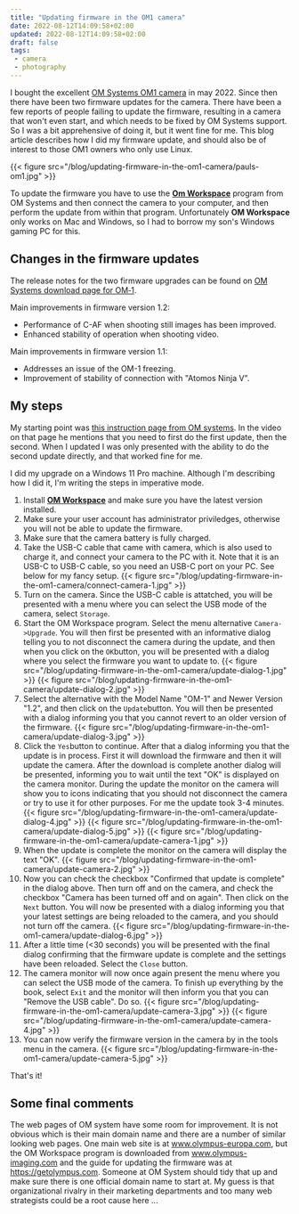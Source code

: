 ```yaml
---
title: "Updating firmware in the OM1 camera"
date: 2022-08-12T14:09:58+02:00
updated: 2022-08-12T14:09:58+02:00
draft: false
tags:
 - camera
 - photography
---
```


I bought the excellent [OM Systems OM1
camera](https://www.olympus-europa.com/site/en/c/cameras/om_d_system_cameras/om_d/om_1/index.html) in may 2022. Since then there have been two firmware updates for the camera. There have been a few reports of people failing to update the firmware, resulting in a camera that won't even start, and which needs to be fixed by OM Systems support. So I was a bit apprehensive of doing it, but it went fine for me. This blog article describes how I did my firmware update, and should also be of interest to those OM1 owners who only use Linux.

{{< figure src="/blog/updating-firmware-in-the-om1-camera/pauls-om1.jpg" >}}

To update the firmware you have to use the [**Om Workspace**](https://support.olympus-imaging.com/owdownload/) program from OM Systems and then connect the camera to your computer, and then perform the update from within that program. Unfortunately **OM Workspace** only works on Mac and Windows, so I had to borrow my son's Windows gaming PC for this.

## Changes in the firmware updates

The release notes for the two firmware upgrades can be found on [OM Systems download page for OM‑1](://www.olympus-europa.com/site/en/c/cameras_support/downloads/om_1_downloads.html).

Main improvements in firmware version 1.2:
* Performance of C-AF when shooting still images has been improved.
* Enhanced stability of operation when shooting video.

Main improvements in firmware version 1.1:
* Addresses an issue of the OM-1 freezing.
* Improvement of stability of connection with "Atomos Ninja V".

## My steps

My starting point was [this instruction page from OM systems](https://learnandsupport.getolympus.com/updating-your-digital-camera-or-lens). In the video on that page he mentions that you need to first do the first update, then the second. When I updated I was only presented with the ability to do the second update directly, and that worked fine for me.

I did my upgrade on a Windows 11 Pro machine. Although I'm describing how I did it, I'm writing the steps in imperative mode.

1. Install [**OM Workspace**](https://support.olympus-imaging.com/owdownload) and make sure you have the latest version installed.
2. Make sure your user account has administrator priviledges, otherwise you will not be able to update the firmware.
3. Make sure that the camera battery is fully charged.
4. Take the USB-C cable that came with camera, which is also used to charge it, and connect your camera to the PC with it. Note that it is an USB-C to USB-C cable, so you need an USB-C port on your PC. See below for my fancy setup.
{{< figure src="/blog/updating-firmware-in-the-om1-camera/connect-camera-1.jpg" >}}
5. Turn on the camera. Since the USB-C cable is attatched, you will be presented with a menu where you can select the USB mode of the camera, select `Storage`.
6. Start the OM Workspace program. Select the menu alternative `Camera->Upgrade`. You will then first be presented with an informative dialog telling you to not disconnect the camera during the update, and then when you click on the `OK`button, you will be presented with a dialog where you select the firmware you want to update to.
{{< figure src="/blog/updating-firmware-in-the-om1-camera/update-dialog-1.jpg" >}}
{{< figure src="/blog/updating-firmware-in-the-om1-camera/update-dialog-2.jpg" >}}
7. Select the alternative with the Model Name "OM-1" and Newer Version "1.2", and then click on the `Update`button. You will then be presented with a dialog informing you that you cannot revert to an older version of the firmware.
{{< figure src="/blog/updating-firmware-in-the-om1-camera/update-dialog-3.jpg" >}}
8. Click the `Yes`button to continue. After that a dialog informing you that the update is in process. First it will download the firmware and then it will update the camera. After the download is complete another dialog will be presented, informing you to wait until the text "OK" is displayed on the camera monitor. During the update the monitor on the camera will show you to icons indicating that you should not disconnect the camera or try to use it for other purposes. For me the update took 3-4 minutes.
{{< figure src="/blog/updating-firmware-in-the-om1-camera/update-dialog-4.jpg" >}}
{{< figure src="/blog/updating-firmware-in-the-om1-camera/update-dialog-5.jpg" >}}
{{< figure src="/blog/updating-firmware-in-the-om1-camera/update-camera-1.jpg" >}}
9. When the update is complete the monitor on the camera will display the text "OK".
{{< figure src="/blog/updating-firmware-in-the-om1-camera/update-camera-2.jpg" >}}
10. Now you can check the checkbox "Confirmed that update is complete" in the dialog above. Then turn off and on the camera, and check the checkbox "Camera has been turned off and on again". Then click on the `Next` button. You will now be presented with a dialog informing you that your latest settings are being reloaded to the camera, and you should not turn off the camera.
{{< figure src="/blog/updating-firmware-in-the-om1-camera/update-dialog-6.jpg" >}}
11. After a little time (<30 seconds) you will be presented with the final dialog confirming that the firmware update is complete and the settings have been reloaded. Select the `Close` button.
12. The camera monitor will now once again present the menu where you can select the USB mode of the camera. To finish up everything by the book, select `Exit` and the monitor will then inform you that you can "Remove the USB cable". Do so.
{{< figure src="/blog/updating-firmware-in-the-om1-camera/update-camera-3.jpg" >}}
{{< figure src="/blog/updating-firmware-in-the-om1-camera/update-camera-4.jpg" >}}
13. You can now verify the firmware version in the camera by in the tools menu in the camera.
{{< figure src="/blog/updating-firmware-in-the-om1-camera/update-camera-5.jpg" >}}

That's it!

## Some final comments

The web pages of OM system have some room for improvement. It is not obvious which is their main domain name and there are a number of similar looking web pages. One main web site is at www.olympus-europa.com, but the OM Workspace program is downloaded from www.olympus-imaging.com and the guide for updating the firmware was at https://getolympus.com. Someone at OM System should tidy that up and make sure there is one official domain name to start at. My guess is that organizational rivalry in their marketing departments and too many web strategists could be a root cause here ...
